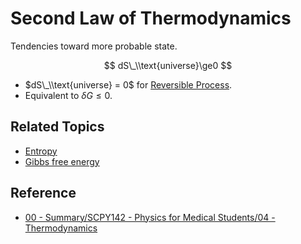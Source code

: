 # Second Law of Thermodynamics

Tendencies toward more probable state.

$$
dS\_\\text{universe}\ge0
$$

* $dS\_\\text{universe} = 0$ for [Reversible Process](../Thermodynamic%20Processes/Reversible%20Process.md).
* Equivalent to $\delta G\le 0$.

## Related Topics

* [Entropy](../Thermodynamic%20Variables/Entropy.md)
* [Gibbs free energy](../Thermodynamic%20Variables/Gibbs%20free%20energy.md)

## Reference

* [00 - Summary/SCPY142 - Physics for Medical Students/04 - Thermodynamics](../../../../00%20-%20Summary/SCPY142%20-%20Physics%20for%20Medical%20Students/04%20-%20Thermodynamics.md)
